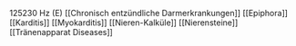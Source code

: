 125230 Hz (E)
[[Chronisch entzündliche Darmerkrankungen]]
[[Epiphora]]
[[Karditis]]
[[Myokarditis]]
[[Nieren-Kalküle]]
[[Nierensteine]]
[[Tränenapparat Diseases]]